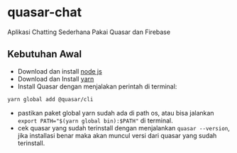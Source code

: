 # quasar-chat
Aplikasi Chatting Sederhana Pakai Quasar dan Firebase

## Kebutuhan Awal
- Download dan install [node js](https://nodejs.org)
- Download dan Install [yarn](https://classic.yarnpkg.com/id-ID/docs/install#windows-stable)
- Install Quasar dengan menjalakan perintah di terminal:
```bash
yarn global add @quasar/cli
```
- pastikan paket global yarn sudah ada di path os, atau bisa jalankan `export PATH="$(yarn global bin):$PATH"` di terminal.
- cek quasar yang sudah terinstall dengan menjalankan `quasar --version`, jika installasi benar maka akan muncul versi dari quasar yang sudah terinstall.
